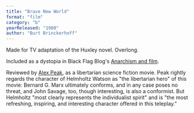 ```yaml
---
title: "Brave New World"
format: "film"
category: "b"
yearReleased: "1980"
author: "Burt Brinckerhoff"
---
```

Made for TV adaptation of the Huxley novel. Overlong.

Included as a dystopia in Black Flag Blog's <a href="https://translate.google.com/translate?hl=en&sl=da&tl=en&u=https://sortefane.wordpress.com/r/anarkisme-og-film/">Anarchism and film</a>.

Reviewed by <a href="http://alexpeak.com/art/films/bnw1980/">Alex Peak</a>, as a libertarian  science fiction movie. Peak rightly regards the character of Helmholtz Watson as  "the libertarian hero" of this movie: Bernard G. Marx ultimately conforms, and  in any case poses no threat, and John Savage, too, though interesting, is also a  conformist. But Helmholtz "most clearly represents the individualist spirit" and  is "the most refreshing, inspiring, and interesting character offered in this  teleplay."
